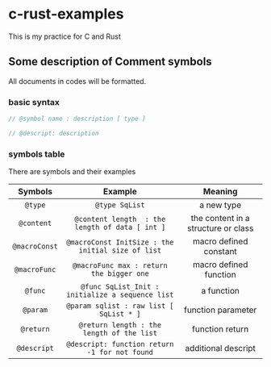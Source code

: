 # c-rust-examples

This is my practice for C and Rust

## Some description of Comment symbols

All documents in codes will be formatted.

### basic syntax

```cpp
// @symbol name : description [ type ]

// @descript: description
```

### symbols table

There are symbols and their examples

| Symbols       | Example                                           | Meaning                             |
|:-------------:|:-------------------------------------------------:|:-----------------------------------:|
| `@type`       | `@type SqList`                                    | a new type                          |
| `@content`    | `@content length  : the length of data [ int ]`   | the content in a structure or class |
| `@macroConst` | `@macroConst InitSize : the initial size of list` | macro defined constant              |
| `@macroFunc`  | `@macroFunc max : return the bigger one`          | macro defined function              |
| `@func`       | `@func SqList_Init : initialize a sequence list`  | a function                          |
| `@param`      | `@param sqlist : raw list [ SqList * ]`           | function parameter                  |
| `@return`     | `@return length : the length of the list`         | function return                     |
| `@descript`   | `@descript: function return -1 for not found`     | additional descript                 |
